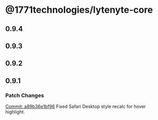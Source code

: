 # @1771technologies/lytenyte-core

## 0.9.4

## 0.9.3

## 0.9.2

## 0.9.1

### Patch Changes

[Commit: a89b36e1bf96](https://github.com/1771-Technologies/lytenyte/commit/a89b36e1bf969191f1cd052705af6def2b1a843a)
Fixed Safari Desktop style recalc for hover highlight.
